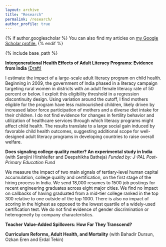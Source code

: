 ```yaml
---
layout: archive
title: "Research"
permalink: /research/
author_profile: true
---
```



{% if author.googlescholar %}
  You can also find my articles on <u><a href="{{author.googlescholar}}">my Google Scholar profile</a>.</u>
{% endif %}

{% include base_path %}

**Intergenerational Health Effects of Adult Literacy Programs: Evidence from India** [(Draft)](https://papers.ssrn.com/sol3/papers.cfm?abstract_id=4120022)
 
I estimate the impact of a large-scale adult literacy program on child health. Beginning in 2009, the government of India phased in a literacy campaign targeting rural women in districts with an adult female literacy rate of 50 percent or below. I exploit this eligibility threshold in a regression discontinuity design. Using variation around the cutoff, I find mothers eligible for the program have less malnourished children, likely driven by increased labor force participation of mothers and a diverse diet intake for their children. I do not find evidence for changes in fertility behavior and utilization of healthcare services through which literacy programs might affect child health. The results translate to a large social gain induced by favorable child health outcomes, suggesting additional scope for well-designed adult literacy programs in developing countries to raise overall welfare.
   
**Does signaling college quality matter? An experimental study in India** (with Sarojini Hirshleifer and Deepshikha Batheja)
*Funded by: J-PAL Post-Primary Education Fund*

We measure the impact of two main signals of tertiary-level human capital accumulation, college quality and certification, on the first stage of the hiring process in India. We send 18,000 resumes to 1500 job postings for recent engineering graduates across eight major cities.  We find no impact on callbacks of having graduated from a mid-tier college ranked in the top 300 relative to one outside of the top 1000. There is also no impact of scoring in the highest as opposed to the lowest quartile of a widely-used certification test. We do not find evidence of gender discrimination or heterogeneity by company characteristics.
 
**Teacher Value-Added Spillovers: How Far They Transcend?**
 
**Curriculum Reforms, Adult Health, and Mortality** (with Bahadir Dursun, Ozkan Eren and Erdal Tekin)
